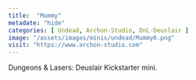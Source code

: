 ```yaml
---
title:  "Mummy"
metadate: "hide"
categories: [ Undead, Archon-Studio, DnL-Deuslair ]
image: "/assets/images/minis/undead/Mummy6.png"
visit: "https://www.archon-studio.com"
---
```

Dungeons & Lasers: Deuslair Kickstarter mini.